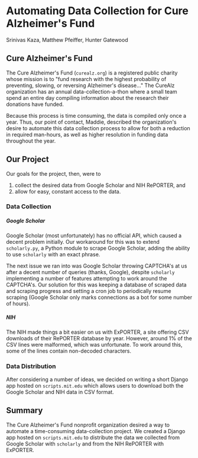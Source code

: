 Automating Data Collection for Cure Alzheimer's Fund
==

Srinivas Kaza, Matthew Pfeiffer, Hunter Gatewood

## Cure Alzheimer's Fund
The Cure Alzheimer's Fund (`curealz.org`) is a registered public charity whose mission is to "fund research with the highest probability of preventing, slowing, or reversing Alzheimer's disease..." The CureAlz organization has an annual data-collection-a-thon where a small team spend an entire day compiling information about the research their donations have funded.

Because this process is time consuming, the data is compiled only once a year. Thus, our point of contact, Maddie, described the organization's desire to automate this data collection process to allow for both a reduction in required man-hours, as well as higher resolution in funding data throughout the year.

## Our Project
Our goals for the project, then, were to

1. collect the desired data from Google Scholar and NIH RePORTER, and
2. allow for easy, constant access to the data.

### Data Collection
##### Google Scholar
Google Scholar (most unfortunately) has no official API, which caused a decent problem initially. Our workaround for this was to extend `scholarly.py`, a Python module to scrape Google Scholar, adding the ability to use `scholarly` with an exact phrase.

The next issue we ran into was Google Scholar throwing CAPTCHA's at us after a decent number of queries (thanks, Google), despite `scholarly` implementing a number of features attempting to work around the CAPTCHA's. Our solution for this was keeping a database of scraped data and scraping progress and setting a cron job to periodically resume scraping (Google Scholar only marks connections as a bot for some number of hours).

##### NIH
The NIH made things a bit easier on us with ExPORTER, a site offering CSV downloads of their RePORTER database by year. However, around 1% of the CSV lines were malformed, which was unfortunate. To work around this, some of the lines contain non-decoded characters.

### Data Distribution
After considering a number of ideas, we decided on writing a short Django app hosted on `scripts.mit.edu` which allows users to download both the Google Scholar and NIH data in CSV format.

## Summary
The Cure Alzheimer's Fund nonprofit organization desired a way to automate a time-consuming data-collection project. We created a Django app hosted on `scripts.mit.edu` to distribute the data we collected from Google Scholar with `scholarly` and from the NIH RePORTER with ExPORTER.

